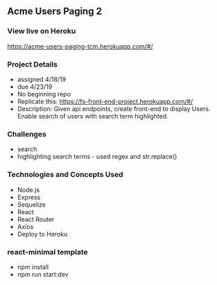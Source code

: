 ## Acme Users Paging 2

### View live on Heroku

https://acme-users-paging-tcm.herokuapp.com/#/

### Project Details
- assigned 4/18/19
- due 4/23/19
- No beginning repo
- Replicate this: https://fs-front-end-project.herokuapp.com/#/
- Description: Given api endpoints, create front-end to display Users. Enable search of users with search term highlighted.

### Challenges
- search
- highlighting search terms - used regex and str.replace()

### Technologies and Concepts Used
- Node.js
- Express
- Sequelize
- React
- React Router
- Axios
- Deploy to Heroku

### react-minimal template
- npm install
- npm run start:dev
